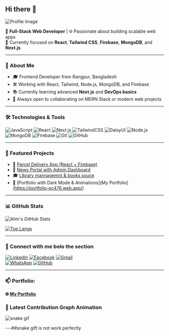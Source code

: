 ## Hi there 👋


![Profile Image](https://i.ibb.co.com/k628Wy8J/Abstract-Technology-Profile-Linked-In-Banner.png)


🚀 **Full-Stack Web Developer** | 🌐 Passionate about building scalable web apps  
🎯 Currently focused on **React**, **Tailwind CSS**, **Firebase**, **MongoDB**, and **Next.js**

---

### 💫 About Me
- 🎓 Frontend Developer from Rangpur, Bangladesh
- 🛠️ Working with React, Tailwind, Node.js, MongoDB, and Firebase
- 📚 Currently learning advanced **Next.js** and **DevOps basics**
- 🌱 Always open to collaborating on MERN Stack or modern web projects

---

### 🛠️ Technologies & Tools

![JavaScript](https://img.shields.io/badge/-JavaScript-F7DF1E?logo=javascript&logoColor=black)
![React](https://img.shields.io/badge/-React-61DAFB?logo=react&logoColor=white)
![Next.js](https://img.shields.io/badge/-Next.js-000000?logo=next.js&logoColor=white)
![TailwindCSS](https://img.shields.io/badge/-TailwindCSS-38B2AC?logo=tailwind-css&logoColor=white)
![DaisyUI](https://img.shields.io/badge/-DaisyUI-5A0FC8?logo=daisyui&logoColor=white)
![Node.js](https://img.shields.io/badge/-Node.js-339933?logo=node.js&logoColor=white)
![MongoDB](https://img.shields.io/badge/-MongoDB-47A248?logo=mongodb&logoColor=white)
![Firebase](https://img.shields.io/badge/-Firebase-FFCA28?logo=firebase&logoColor=white)
![Git](https://img.shields.io/badge/-Git-F05032?logo=git&logoColor=white)
![GitHub](https://img.shields.io/badge/-GitHub-181717?logo=github&logoColor=white)

---

### 📌 Featured Projects

- 🚚 [Parcel Delivery App (React + Firebase)](https://github.com/abdulalim1010/parcel-delivery)
- 📰 [News Portal with Admin Dashboard](https://nwespapers.web.app/)
- 🎓 [Library mannagemnt & books souce](https://carrer-code-ab693.web.app/)
- 📂 [Portfolio with Dark Mode & Animations](My Portfolio](https://portfolio-ec476.web.app/)


---

### 📊 GitHub Stats

![Alim's GitHub Stats](https://github-readme-stats.vercel.app/api?username=abdulalim1010&show_icons=true&theme=tokyonight)

[![Top Langs](https://github-readme-stats.vercel.app/api/top-langs/?username=abdulalim1010&layout=compact)](https://github.com/anuraghazra/github-readme-stats)

---

### 🔗 Connect with me belo the section

[![LinkedIn](https://img.shields.io/badge/-LinkedIn-0077B5?logo=linkedin&logoColor=white)](https://www.linkedin.com/in/abdul-alim-436464236/)
[![Facebook](https://img.shields.io/badge/-Facebook-1877F2?logo=facebook&logoColor=white)](https://www.facebook.com/abdul.alim.75450)
[![Gmail](https://img.shields.io/badge/-Email-D14836?logo=gmail&logoColor=white)](mailto:eee12016032.brur@gmail.com)  
[![WhatsApp](https://img.shields.io/badge/WhatsApp-25D366?logo=whatsapp&logoColor=white)](https://wa.me/8801739243457)
[![GitHub](https://img.shields.io/badge/GitHub-100000?logo=github&logoColor=white)](https://github.com/abdulalim1010)

---

### 📫 Portfolio:
**🌐 [My Portfolio](https://portfolio-ec476.web.app/)**

### 🐍 Latest Contribution Graph Animation

![snake gif](https://github.com/abdulalim1010/abdulalim1010/blob/output/github-contribution-grid-snake.svg)


---##snake gift is not work perfectly


